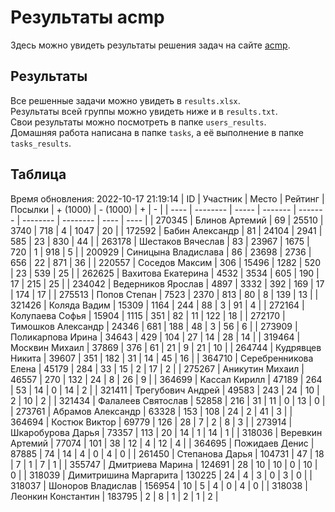 # Результаты acmp
Здесь можно увидеть результаты решения задач на сайте [acmp](https://acmp.ru). 

## Результаты
Все решенные задачи можно увидеть в `results.xlsx`.  
Результаты всей группы можно увидеть ниже и в `results.txt`.  
Свои результаты можно посмотреть в папке `users_results`.  
Домашняя работа написана в папке `tasks`, а её выполнение в папке `tasks_results`.

## Таблица
Время обновления: 2022-10-17 21:19:14
| ID   | Участник | Место | Рейтинг | Посылки | + (1000) | - (1000) | +    | -    |
| ---- | -------- | ----- | ------- | ------- | -------- | -------- | ---- | ---- |
| 270345 | Блинов Артемий | 69 | 25510 | 3740 | 718 | 4 | 1047 | 20 |
| 172592 | Бабин Александр | 81 | 24104 | 2941 | 585 | 23 | 830 | 44 |
| 263178 | Шестаков Вячеслав | 83 | 23967 | 1675 | 720 | 1 | 918 | 5 |
| 200929 | Синицына Владислава | 86 | 23698 | 2736 | 656 | 22 | 871 | 36 |
| 220557 | Соседов Максим | 306 | 15496 | 1282 | 520 | 23 | 539 | 25 |
| 262625 | Вахитова Екатерина | 4532 | 3534 | 605 | 190 | 17 | 215 | 25 |
| 234042 | Ведерников Ярослав | 4897 | 3332 | 392 | 169 | 17 | 174 | 17 |
| 275513 | Попов Степан | 7523 | 2370 | 813 | 80 | 8 | 139 | 13 |
| 321426 | Коляда Вадим | 15309 | 1164 | 244 | 88 | 3 | 91 | 4 |
| 272164 | Колупаева Софья | 15904 | 1115 | 351 | 82 | 11 | 122 | 18 |
| 272170 | Тимошков Александр | 24346 | 681 | 188 | 48 | 3 | 56 | 6 |
| 273909 | Поликарпова Ирина | 34643 | 429 | 104 | 27 | 14 | 28 | 14 |
| 319464 | Москвин Михаил | 37869 | 376 | 61 | 21 | 9 | 21 | 10 |
| 264744 | Кудрявцев Никита | 39607 | 351 | 182 | 31 | 14 | 45 | 16 |
| 364710 | Серебренникова Елена | 45179 | 284 | 33 | 15 | 2 | 17 | 2 |
| 275267 | Аникутин Михаил | 46557 | 270 | 132 | 24 | 8 | 26 | 9 |
| 364699 | Кассал Кирилл | 47189 | 264 | 53 | 14 | 0 | 14 | 2 |
| 321411 | Трегубович Андрей | 49583 | 243 | 24 | 10 | 2 | 10 | 2 |
| 321434 | Фалалеев Святослав | 52858 | 216 | 31 | 11 | 0 | 13 | 0 |
| 273761 | Абрамов Александр | 63328 | 153 | 108 | 24 | 2 | 41 | 3 |
| 364694 | Костюк Виктор | 69779 | 126 | 28 | 7 | 2 | 8 | 3 |
| 273914 | Шкаробурова Дарья | 73357 | 113 | 20 | 14 | 1 | 14 | 1 |
| 318036 | Веревкин Артемий | 77074 | 101 | 38 | 12 | 4 | 12 | 4 |
| 364695 | Пожидаев Денис | 87885 | 74 | 14 | 4 | 0 | 4 | 0 |
| 261450 | Степанова Дарья | 104731 | 47 | 18 | 7 | 1 | 7 | 1 |
| 355747 | Дмитриева Марина | 124691 | 28 | 10 | 10 | 0 | 10 | 0 |
| 318039 | Димитришина Маргарита | 130225 | 24 | 4 | 3 | 0 | 3 | 0 |
| 318037 | Шоноров Владислав | 156954 | 10 | 5 | 4 | 0 | 4 | 0 |
| 318038 | Леонкин Константин | 183795 | 2 | 8 | 1 | 2 | 1 | 2 |
